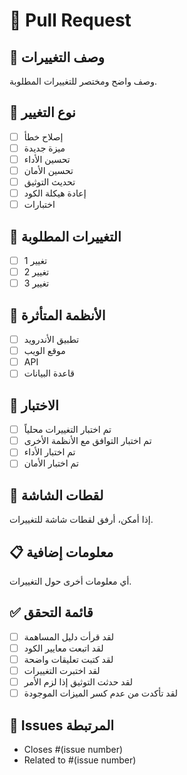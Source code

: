 # 🔄 Pull Request

## 📝 وصف التغييرات
وصف واضح ومختصر للتغييرات المطلوبة.

## 🎯 نوع التغيير
- [ ] إصلاح خطأ
- [ ] ميزة جديدة
- [ ] تحسين الأداء
- [ ] تحسين الأمان
- [ ] تحديث التوثيق
- [ ] إعادة هيكلة الكود
- [ ] اختبارات

## 🔄 التغييرات المطلوبة
- [ ] تغيير 1
- [ ] تغيير 2
- [ ] تغيير 3

## 📱 الأنظمة المتأثرة
- [ ] تطبيق الأندرويد
- [ ] موقع الويب
- [ ] API
- [ ] قاعدة البيانات

## 🧪 الاختبار
- [ ] تم اختبار التغييرات محلياً
- [ ] تم اختبار التوافق مع الأنظمة الأخرى
- [ ] تم اختبار الأداء
- [ ] تم اختبار الأمان

## 📸 لقطات الشاشة
إذا أمكن، أرفق لقطات شاشة للتغييرات.

## 📋 معلومات إضافية
أي معلومات أخرى حول التغييرات.

## ✅ قائمة التحقق
- [ ] لقد قرأت دليل المساهمة
- [ ] لقد اتبعت معايير الكود
- [ ] لقد كتبت تعليقات واضحة
- [ ] لقد اختبرت التغييرات
- [ ] لقد حدثت التوثيق إذا لزم الأمر
- [ ] لقد تأكدت من عدم كسر الميزات الموجودة

## 🔗 Issues المرتبطة
- Closes #(issue number)
- Related to #(issue number)
